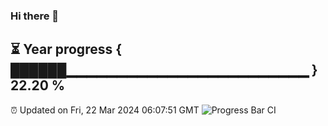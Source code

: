 ### Hi there 👋
⏳ Year progress { ██████▁▁▁▁▁▁▁▁▁▁▁▁▁▁▁▁▁▁▁▁▁▁▁▁ } 22.20 %
---
⏰ Updated on Fri, 22 Mar 2024 06:07:51 GMT
![Progress Bar CI](https://github.com/Moyi321/Moyi321/workflows/Progress%20Bar%20CI/badge.svg)
